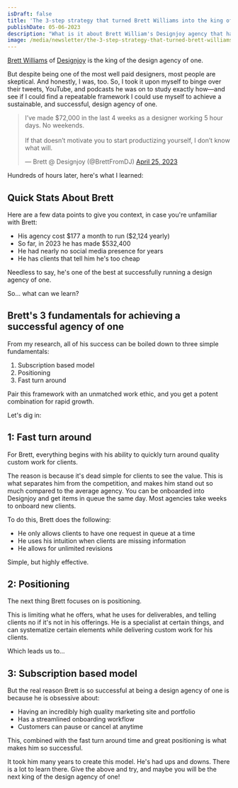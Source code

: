 ```yaml
---
isDraft: false
title: 'The 3-step strategy that turned Brett Williams into the king of the design agency of one'
publishDate: 05-06-2023
description: "What is it about Brett William's Designjoy agency that has brought him millions in reocurring revenue? Does the agency model of yesterday still apply today?"
image: /media/newsletter/the-3-step-strategy-that-turned-brett-williams-into-the-king-of-the-design-agency-of-one.png
---
```


<p>
  <a href="https://twitter.com/BrettFromDJ">Brett Williams</a> of
  <a href="https://www.designjoy.co/">Designjoy</a> is the king of the design agency
  of one.
</p>
<p>
  But despite being one of the most well paid designers, most people are
  skeptical. And honestly, I was, too. So, I took it upon myself to binge over
  their tweets, YouTube, and podcasts he was on to study exactly how—and see if
  I could find a repeatable framework I could use myself to achieve a
  sustainable, and successful, design agency of one.
</p>
<div class="box">
  <blockquote class="twitter-tweet">
    <p lang="en" dir="ltr">
      I’ve made $72,000 in the last 4 weeks as a designer working 5 hour days.
      No weekends.
      <br />
      <br />
      If that doesn’t motivate you to start productizing yourself, I don’t know what
      will.
    </p>
    &mdash; Brett @ Designjoy (@BrettFromDJ) <a href="https://twitter.com/BrettFromDJ/status/1650756183995850753?ref_src=twsrc%5Etfw">
      April 25, 2023
    </a>
  </blockquote>
  <script
    async
    src="https://platform.twitter.com/widgets.js"
    charset="utf-8"
  ></script>
</div>
<p>Hundreds of hours later, here's what I learned:</p>
<h2>Quick Stats About Brett</h2>
<p>
  Here are a few data points to give you context, in case you're unfamiliar with
  Brett:
</p>
<ul>
  <li>His agency cost $177 a month to run ($2,124 yearly)</li>
  <li>So far, in 2023 he has made $532,400</li>
  <li>He had nearly no social media presence for years</li>
  <li>He has clients that tell him he's too cheap</li>
</ul>
<p>
  Needless to say, he's one of the best at successfully running a design agency
  of one.
</p>
<p>So... what can we learn?</p>
<h2>Brett's 3 fundamentals for achieving a successful agency of one</h2>
<p>
  From my research, all of his success can be boiled down to three simple
  fundamentals:
</p>
<ol>
  <li>Subscription based model</li>
  <li>Positioning</li>
  <li>Fast turn around</li>
</ol>
<p>
  Pair this framework with an unmatched work ethic, and you get a potent
  combination for rapid growth.
</p>
<p>Let's dig in:</p>
<h2>1: Fast turn around</h2>
<p>
  For Brett, everything begins with his ability to quickly turn around quality
  custom work for clients.
</p>
<p>
  The reason is because it's dead simple for clients to see the value. This is
  what separates him from the competition, and makes him stand out so much
  compared to the average agency. You can be onboarded into Designjoy and get
  items in queue the same day. Most agencies take weeks to onboard new clients.
</p>
<p>To do this, Brett does the following:</p>
<ul>
  <li>He only allows clients to have one request in queue at a time</li>
  <li>He uses his intuition when clients are missing information</li>
  <li>He allows for unlimited revisions</li>
</ul>
<p>Simple, but highly effective.</p>
<h2>2: Positioning</h2>
<p>The next thing Brett focuses on is positioning.</p>
<p>
  This is limiting what he offers, what he uses for deliverables, and telling
  clients no if it's not in his offerings. He is a specialist at certain things,
  and can systematize certain elements while delivering custom work for his
  clients.
</p>
<p>Which leads us to…</p>
<h2>3: Subscription based model</h2>
<p>
  But the real reason Brett is so successful at being a design agency of one is
  because he is obsessive about:
</p>
<ul>
  <li>Having an incredibly high quality marketing site and portfolio</li>
  <li>Has a streamlined onboarding workflow</li>
  <li>Customers can pause or cancel at anytime</li>
</ul>
<p>
  This, combined with the fast turn around time and great positioning is what
  makes him so successful.
</p>
<p>
  It took him many years to create this model. He's had ups and downs. There is
  a lot to learn there. Give the above and try, and maybe you will be the next
  king of the design agency of one!
</p>
